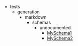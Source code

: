 - tests
    - generation
        - markdown
            - schemas
                - undocumented
                    - [MySchema1](tests/generation/markdown/schemas/undocumented/MySchema1.md)
                    - [MySchema2](tests/generation/markdown/schemas/undocumented/MySchema2.md)

